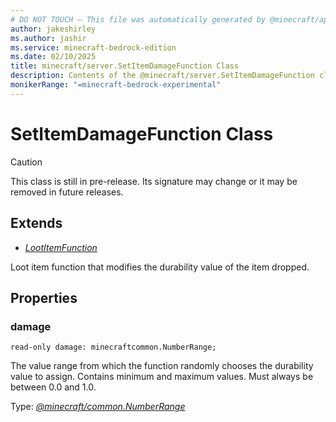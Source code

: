 ```yaml
---
# DO NOT TOUCH — This file was automatically generated by @minecraft/api-docs-generator, to report problems file an issue at https://github.com/Mojang/minecraft-scripting-libraries
author: jakeshirley
ms.author: jashir
ms.service: minecraft-bedrock-edition
ms.date: 02/10/2025
title: minecraft/server.SetItemDamageFunction Class
description: Contents of the @minecraft/server.SetItemDamageFunction class.
monikerRange: "=minecraft-bedrock-experimental"
---
```

# SetItemDamageFunction Class

> [!CAUTION]
> This class is still in pre-release.  Its signature may change or it may be removed in future releases.

## Extends
- [*LootItemFunction*](LootItemFunction.md)

Loot item function that modifies the durability value of the item dropped.

## Properties

### **damage**
`read-only damage: minecraftcommon.NumberRange;`

The value range from which the function randomly chooses the durability value to assign. Contains minimum and maximum values. Must always be between 0.0 and 1.0.

Type: [*@minecraft/common.NumberRange*](../../../scriptapi/minecraft/common/NumberRange.md)
